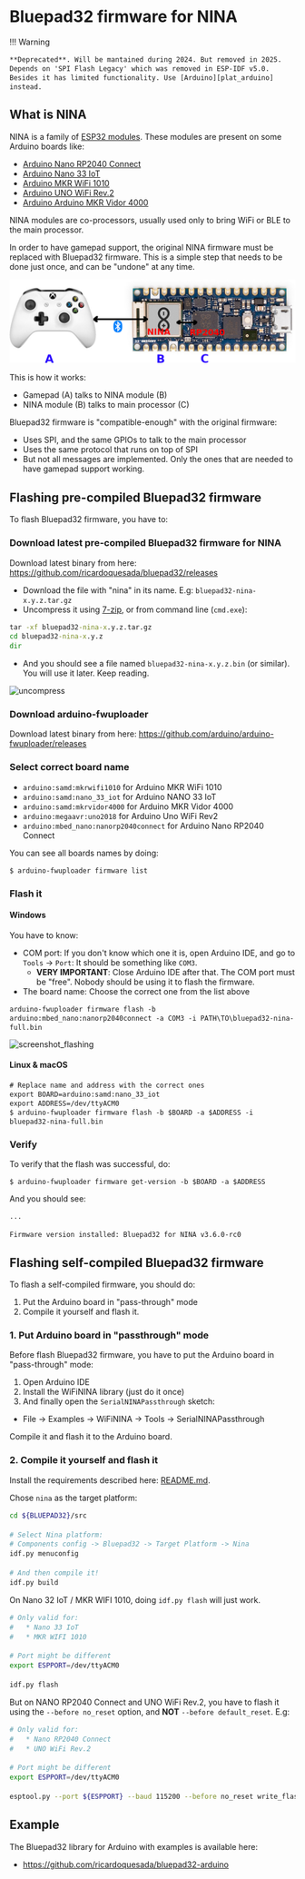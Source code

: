 # Bluepad32 firmware for NINA

!!! Warning

    **Deprecated**. Will be mantained during 2024. But removed in 2025.
    Depends on 'SPI Flash Legacy' which was removed in ESP-IDF v5.0.
    Besides it has limited functionality. Use [Arduino][plat_arduino] instead.

## What is NINA

NINA is a family of [ESP32 modules][nina-esp32].
These modules are present on some Arduino boards like:

- [Arduino Nano RP2040 Connect][nano_rp2040]
- [Arduino Nano 33 IoT][nano_33_iot]
- [Arduino MKR WiFi 1010][mkr_wifi]
- [Arduino UNO WiFi Rev.2][uni_wifi]
- [Arduino Arduino MKR Vidor 4000][mkr_vidor_4000]

NINA modules are co-processors, usually used only to bring WiFi or BLE to the main processor.

In order to have gamepad support, the original NINA firmware must be replaced
with Bluepad32 firmware. This is a simple step that needs to be done just once,
and can be "undone" at any time.

![how-does-it-work](images/bluepad32-nina-how-does-it-work.png)

This is how it works:

- Gamepad (A) talks to NINA module (B)
- NINA module (B) talks to main processor (C)

Bluepad32 firmware is "compatible-enough" with the original firmware:

- Uses SPI, and the same GPIOs to talk to the main processor
- Uses the same protocol that runs on top of SPI
- But not all messages are implemented. Only the ones that are needed
  to have gamepad support working.

[nina-esp32]: https://www.u-blox.com/en/product/nina-w10-series-open-cpu
[nina-fw]: https://github.com/arduino/nina-fw
[nano_rp2040]: https://store-usa.arduino.cc/products/arduino-nano-rp2040-connect-with-headers
[nano_33_iot]: https://store-usa.arduino.cc/products/arduino-nano-33-iot
[mkr_wifi]: https://store-usa.arduino.cc/products/arduino-mkr-wifi-1010
[uni_wifi]: https://store-usa.arduino.cc/products/arduino-uno-wifi-rev2
[mkr_vidor_4000]: https://store.arduino.cc/products/arduino-mkr-vidor-4000
[plat_arduino]: ../plat_arduino

## Flashing pre-compiled Bluepad32 firmware

To flash Bluepad32 firmware, you have to:

### Download latest pre-compiled Bluepad32 firmware for NINA

Download latest binary from here: https://github.com/ricardoquesada/bluepad32/releases

- Download the file with "nina" in its name. E.g: `bluepad32-nina-x.y.z.tar.gz`
- Uncompress it using [7-zip][7zip], or from command line (`cmd.exe`):

```bat
tar -xf bluepad32-nina-x.y.z.tar.gz
cd bluepad32-nina-x.y.z
dir
```

- And you should see a file named `bluepad32-nina-x.y.z.bin` (or similar). You will use it later. Keep reading.

![uncompress][uncompress_bluepad32]

[7zip]: https://www.7-zip.org/
[uncompress_bluepad32]: https://lh3.googleusercontent.com/pw/ADCreHeyGuxiKj7l9EHBCHSbTasF12CVpZBWZEb30z-st1RqizDNGnt8V5hUNEr6JtYogH5ItDw2NmrTlxwe5ZZYk8_9K7mXM273QYOAQ8HE85eVP3NT0zTSP2JXjUlbt542osSy0VYOVUfr_ON9_bNfcHuDiA=w1153-h561-s-no-gm?authuser=0

### Download arduino-fwuploader

Download latest binary from here: https://github.com/arduino/arduino-fwuploader/releases

### Select correct board name

* `arduino:samd:mkrwifi1010` for Arduino MKR WiFi 1010
* `arduino:samd:nano_33_iot` for Arduino NANO 33 IoT
* `arduino:samd:mkrvidor4000` for Arduino MKR Vidor 4000
* `arduino:megaavr:uno2018` for Arduino Uno WiFi Rev2
* `arduino:mbed_nano:nanorp2040connect` for Arduino Nano RP2040 Connect

You can see all boards names by doing:
```shell
$ arduino-fwuploader firmware list
```

### Flash it

#### Windows

You have to know:

- COM port: If you don't know which one it is, open Arduino IDE, and go to `Tools` -> `Port`: It should be something like `COM3`.
  - **VERY IMPORTANT**: Close Arduino IDE after that. The COM port must be "free". Nobody should be using it to flash the firmware.
- The board name: Choose the correct one from the list above

```shell
arduino-fwuploader firmware flash -b arduino:mbed_nano:nanorp2040connect -a COM3 -i PATH\TO\bluepad32-nina-full.bin
```

![screenshot_flashing][screenshot_flashing]

[screenshot_flashing]: https://lh3.googleusercontent.com/pw/ADCreHf8I0rm8Di7YCIH0Q3IBVZa6zl9YcMdLUSnOQ00kSKCk4HSp2FsZ5h9tegByhpeqTcR0T_cD-9mpierf7M4zVc22BybTYdOIWCXnghDx_vFS5nv81oE9N2ocF0VDpu6vVIQGy_PfOqppYFHOrlGvWj7Cw=w1479-h327-s-no-gm?authuser=0

#### Linux & macOS
```shell
# Replace name and address with the correct ones
export BOARD=arduino:samd:nano_33_iot
export ADDRESS=/dev/ttyACM0
$ arduino-fwuploader firmware flash -b $BOARD -a $ADDRESS -i bluepad32-nina-full.bin
```

### Verify

To verify that the flash was successful, do:

```shell
$ arduino-fwuploader firmware get-version -b $BOARD -a $ADDRESS
```

And you should see:

```
...

Firmware version installed: Bluepad32 for NINA v3.6.0-rc0
```

## Flashing self-compiled Bluepad32 firmware

To flash a self-compiled firmware, you should do:

1. Put the Arduino board in "pass-through" mode
2. Compile it yourself and flash it.

### 1. Put Arduino board in "passthrough" mode

Before flash Bluepad32 firmware, you have to put the Arduino board in "pass-through" mode:

1. Open Arduino IDE
2. Install the WiFiNINA library (just do it once)
3. And finally open the `SerialNINAPassthrough` sketch:

- File -> Examples -> WiFiNINA -> Tools -> SerialNINAPassthrough

Compile it and flash it to the Arduino board.

### 2. Compile it yourself and flash it

Install the requirements described here: [README.md][readme].

Chose `nina` as the target platform:

```sh
cd ${BLUEPAD32}/src

# Select Nina platform:
# Components config -> Bluepad32 -> Target Platform -> Nina
idf.py menuconfig

# And then compile it!
idf.py build
```

On Nano 32 IoT / MKR WIFI 1010, doing `idf.py flash` will just work.

```sh
# Only valid for:
#   * Nano 33 IoT
#   * MKR WIFI 1010

# Port might be different
export ESPPORT=/dev/ttyACM0

idf.py flash
```

But on NANO RP2040 Connect and UNO WiFi Rev.2, you have to flash it using the `--before no_reset` option,
and **NOT** `--before default_reset`. E.g:

```sh
# Only valid for:
#   * Nano RP2040 Connect
#   * UNO WiFi Rev.2

# Port might be different
export ESPPORT=/dev/ttyACM0

esptool.py --port ${ESPPORT} --baud 115200 --before no_reset write_flash 0x1000 ./build/bootloader/bootloader.bin 0x10000 ./build/bluepad32-airlift.bin 0x8000 ./build/partitions_singleapp.bin
```

[readme]: https://github.com/ricardoquesada/bluepad32/blob/main/README.md

## Example

The Bluepad32 library for Arduino with examples is available here:

- https://github.com/ricardoquesada/bluepad32-arduino
